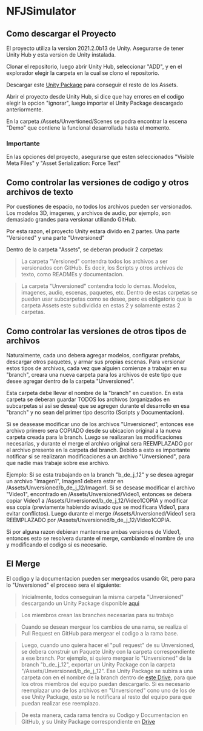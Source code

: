 # NFJSimulator

## Como descargar el Proyecto
El proyecto utiliza la version 2021.2.0b13 de Unity. Asegurarse de tener Unity Hub y esta version de Unity instalada.

Clonar el repositorio, luego abrir Unity Hub, seleccionar "ADD", y en el explorador elegir la carpeta en la cual se clono el repositorio.

Descargar este [Unity Package](https://drive.google.com/file/d/10g3pHxck5nuki5l9KdwhPd8k1atlobLS/view?usp=sharing) para conseguir el resto de los Assets.

Abrir el proyecto desde Unity Hub, si dice que hay errores en el codigo elegir la opcion "ignorar", luego importar el Unity Package descargado anteriormente.

En la carpeta /Assets/Unvertioned/Scenes se podra encontrar la escena "Demo" que contiene la funcional desarrollada hasta el momento.

### Importante
En las opciones del proyecto, asegurarse que esten seleccionados "Visible Meta Files" y "Asset Serialization: Force Text"

## Como controlar las versiones de codigo y otros archivos de texto
Por cuestiones de espacio, no todos los archivos pueden ser versionados. Los modelos 3D, imagenes, y archivos de audio, por ejemplo, son demasiado grandes para versionar utiliando GitHub.

Por esta razon, el proyecto Unity estara divido en 2 partes. Una parte "Versioned" y una parte "Unversioned"

Dentro de la carpeta "Assets", se deberan producir 2 carpetas:
> La carpeta "Versioned" contendra todos los archivos a ser versionados con GitHub. Es decir, los Scripts y otros archivos de texto, como READMEs y documentacion.

> La carpeta "Unversioned" contendra todo lo demas. Modelos, imagenes, audio, escenas, paquetes, etc.
Dentro de estas carpetas se pueden usar subcarpetas como se desee, pero es obligatorio que la carpeta Assets este subdividida en estas 2 y solamente estas 2 carpetas.

## Como controlar las versiones de otros tipos de archivos
Naturalmente, cada uno debera agregar modelos, configurar prefabs, descargar otros paquetes, y armar sus propias escenas. Para versionar estos tipos de archivos,
cada vez que alguien comienze a trabajar en su "branch", creara una nueva carpeta para los archivos de este tipo que desee agregar dentro de la carpeta "Unversioned".

Esta carpeta debe llevar el nombre de la "branch" en cuestion. En esta carpeta se deberan guardar TODOS los archivos (organizados en subcarpetas si asi se desea) que se agregen durante el desarrollo en esa "branch" y no sean del primer tipo descrito (Scripts y Documentacion).

Si se deasease modificar uno de los archivos "Unversioned", entonces ese archivo primero sera COPIADO desde su ubicacion original a la nueva carpeta creada para la branch. Luego se realizaran las modificaciones necesarias, y durante el merge el archivo original sera REEMPLAZADO por el archivo presente en la carpeta del branch. Debido a esto es importante notificar si se realizaran modificaciones a un archivo "Unversioned", para que nadie mas trabaje sobre ese archivo.

Ejemplo: Si se esta trabajando en la branch "b_de_j_12" y se desea agregar un archivo "Imagen1", Imagen1 debera estar en /Assets/Unversioned/b_de_j_12/Imagen1. Si se desease modificar el archivo "Video1", encontrado en /Assets/Unversioned/Video1, entonces se debera copiar Video1 a /Assets/Unversioned/b_de_j_12/Video1COPIA y modificar esa copia (previamente habiendo avisado que se modificara Video1, para evitar conflictos).
Luego durante el merge /Assets/Unversioned/Video1 sera REEMPLAZADO por /Assets/Unversioned/b_de_j_12/Video1COPIA.

Si por alguna razon debieran mantenerse ambas versiones de Video1, entonces esto se resolvera durante el merge, cambiando el nombre de una y modificando el codigo si es necesario.

## El Merge
El codigo y la documentacion pueden ser mergeados usando Git, pero para lo "Unversioned" el proceso sera el siguiente: 

> Inicialmente, todos conseguiran la misma carpeta "Unversioned" descargando un Unity Package disponible [aqui](https://drive.google.com/file/d/10g3pHxck5nuki5l9KdwhPd8k1atlobLS/view?usp=sharing)
  
> Los miembros crean las branches necesarias para su trabajo
  
> Cuando se desean mergear los cambios de una rama, se realiza el Pull Request en GitHub para mergear el codigo a la rama base.
  
> Luego, cuando uno quiera hacer el "pull request" de su Unversioned, se debera construir un Paquete Unity con la carpeta correspondiente a ese branch. Por ejemplo, si quiero mergear lo "Unversioned" de la branch "b_de_j_12", exportar un Unity Package con la carpeta "/Assets/Unversioned/b_de_j_12". Ese Unity Package se subira a una carpeta con en el nombre de la branch dentro de [este Drive](https://drive.google.com/drive/folders/1ReQVB0rvMVVJBeyd1RiOm2vcusxNZCiy?usp=sharing), para que los otros miembros del equipo puedan descargarlo. Si es necesario reemplazar uno de los archivos en "Unversioned" cono uno de los de ese Unity Package, esto se le notificara al resto del equipo para que puedan realizar ese reemplazo.
  
> De esta manera, cada rama tendra su Codigo y Documentacion en GitHub, y su Unity Package correspondiente en [Drive](https://drive.google.com/drive/folders/1ReQVB0rvMVVJBeyd1RiOm2vcusxNZCiy?usp=sharing)
